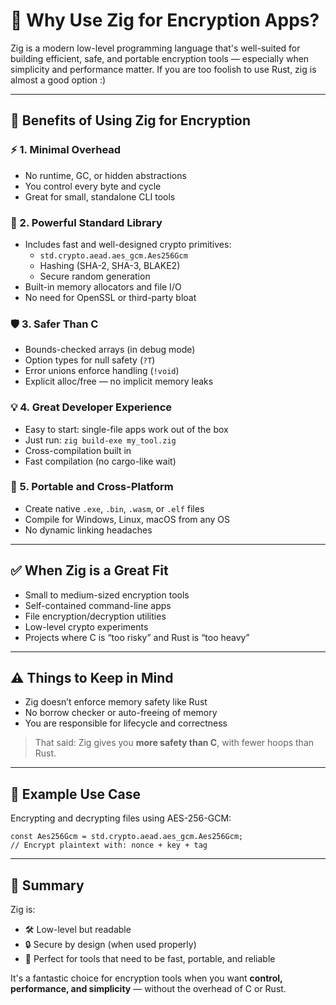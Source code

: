 # 🔐 Why Use Zig for Encryption Apps?

Zig is a modern low-level programming language that's well-suited for building efficient, safe, and portable encryption tools — especially when simplicity and performance matter. If you are too foolish to use Rust, zig is almost a good option :) 

---

## 🚀 Benefits of Using Zig for Encryption

### ⚡ 1. **Minimal Overhead**
- No runtime, GC, or hidden abstractions
- You control every byte and cycle
- Great for small, standalone CLI tools

### 🔧 2. **Powerful Standard Library**
- Includes fast and well-designed crypto primitives:
  - `std.crypto.aead.aes_gcm.Aes256Gcm`
  - Hashing (SHA-2, SHA-3, BLAKE2)
  - Secure random generation
- Built-in memory allocators and file I/O
- No need for OpenSSL or third-party bloat

### 🛡️ 3. **Safer Than C**
- Bounds-checked arrays (in debug mode)
- Option types for null safety (`?T`)
- Error unions enforce handling (`!void`)
- Explicit alloc/free — no implicit memory leaks

### 💡 4. **Great Developer Experience**
- Easy to start: single-file apps work out of the box
- Just run: `zig build-exe my_tool.zig`
- Cross-compilation built in
- Fast compilation (no cargo-like wait)

### 🔁 5. **Portable and Cross-Platform**
- Create native `.exe`, `.bin`, `.wasm`, or `.elf` files
- Compile for Windows, Linux, macOS from any OS
- No dynamic linking headaches

---

## ✅ When Zig is a Great Fit

- Small to medium-sized encryption tools
- Self-contained command-line apps
- File encryption/decryption utilities
- Low-level crypto experiments
- Projects where C is “too risky” and Rust is “too heavy”

---

## ⚠️ Things to Keep in Mind

- Zig doesn’t enforce memory safety like Rust
- No borrow checker or auto-freeing of memory
- You are responsible for lifecycle and correctness

> That said: Zig gives you **more safety than C**, with fewer hoops than Rust.

---

## 🧪 Example Use Case

Encrypting and decrypting files using AES-256-GCM:

```zig
const Aes256Gcm = std.crypto.aead.aes_gcm.Aes256Gcm;
// Encrypt plaintext with: nonce + key + tag
```

---

## 📘 Summary

Zig is:
- 🛠️ Low-level but readable
- 🔒 Secure by design (when used properly)
- 🧳 Perfect for tools that need to be fast, portable, and reliable

It's a fantastic choice for encryption tools when you want **control, performance, and simplicity** — without the overhead of C or Rust.


